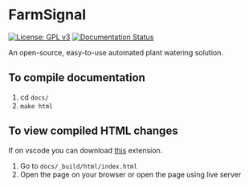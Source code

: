 # FarmSignal

[![License: GPL v3](https://img.shields.io/badge/License-GPL%20v3-blue.svg)](http://www.gnu.org/licenses/gpl-3.0)
[![Documentation Status](https://readthedocs.org/projects/farmsignal/badge/?version=latest)](http://docs.farmsignal.net/en/latest/?badge=latest)

An open-source, easy-to-use automated plant watering solution.

## To compile documentation
1. cd `docs/`
2. `make html`
 ## To view compiled HTML changes
 If on vscode you can download [this](https://marketplace.visualstudio.com/items?itemName=ritwickdey.LiveServer) extension.
 1. Go to `docs/_build/html/index.html`
 2. Open the page on your browser or open the page using live server
